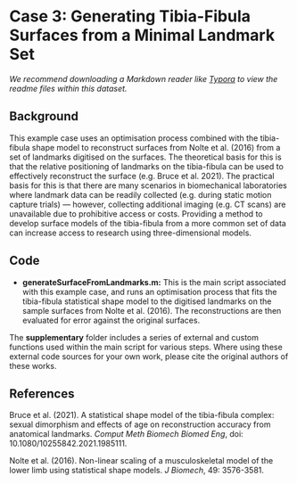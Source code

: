 # Case 3: Generating Tibia-Fibula Surfaces from a Minimal Landmark Set

*We recommend downloading a Markdown reader like [Typora](https://typora.io/) to view the readme files within this dataset.*

## Background

This example case uses an optimisation process combined with the tibia-fibula shape model to reconstruct surfaces from Nolte et al. (2016) from a set of landmarks digitised on the surfaces. The theoretical basis for this is that the relative positioning of landmarks on the tibia-fibula can be used to effectively reconstruct the surface (e.g. Bruce et al. 2021). The practical basis for this is that there are many scenarios in biomechanical laboratories where landmark data can be readily collected (e.g. during static motion capture trials) — however, collecting additional imaging (e.g. CT scans) are unavailable due to prohibitive access or costs. Providing a method to develop surface models of the tibia-fibula from a more common set of data can increase access to research using three-dimensional models.

## Code

- **generateSurfaceFromLandmarks.m:** This is the main script associated with this example case, and runs an optimisation process that fits the tibia-fibula statistical shape model to the digitised landmarks on the sample surfaces from Nolte et al. (2016). The reconstructions are then evaluated for error against the original surfaces.

The **supplementary** folder includes a series of external and custom functions used within the main script for various steps. Where using these external code sources for your own work, please cite the original authors of these works.

## References

Bruce et al. (2021). A statistical shape model of the tibia-fibula complex: sexual dimorphism and effects of age on reconstruction accuracy from anatomical landmarks. *Comput Meth Biomech Biomed Eng*, doi: 10.1080/10255842.2021.1985111.

Nolte et al. (2016). Non-linear scaling of a musculoskeletal model of the lower limb using statistical shape models. *J Biomech*, 49: 3576-3581.
